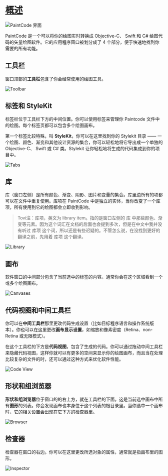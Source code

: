 # [概述](_cover.md)

![PaintCode 界面](./images/paintcode_ui.png)

PaintCode 是一个可以将你的绘图实时转换成 Objective-C、 Swift 和 C# 绘图代码的矢量绘图软件。它的应用程序窗口被划分成了 4 个部分，便于快速地找到你需要的所有功能。

## 工具栏

窗口顶部的**工具栏**包含了你会经常使用的绘图工具。

![Toolbar](./images/toolbar.png)

## 标签和 StyleKit

标签栏位于工具栏下方的中间位置。你可以使用标签来管理你 Paintcode 文件中的绘图。每个标签页都可以包含多个绘图画布。

第一个标签比较特殊，叫 **StyleKit**，你可以在这里找到你的 Stylekit 目录 —— 一个绘图、颜色、渐变和其他设计资源的集合，你可以轻松地将它导出成一个单独的 Objective-C、 Swift 或 C# 类。Stylekit 让你轻松地将生成的代码集成到你的项目中。

![Tabs](./images/tabs.png)

## 库

库（窗口左侧）是所有颜色、渐变、阴影、图片和变量的集合。库里边所有的项都可以在文件中重复使用。库项在 PaintCode 中是独立的实体，当你改变了一个库项，所有使用到它的绘图都会立即收到影响。

> Tovi注：库项，英文为 library item。指的是窗口左侧的 库 中那些颜色、渐变等元素。因为这个词汇在文档的后面也会提到多次，但是在中文中我并没有听过 库项 这个词，所以还是有些迟疑的。不管怎么说，在没找到更好的翻译之前，先用着 库项 这个翻译。

![Library](./images/library.png)

## 画布

软件窗口的中间部分包含了当前选中的标签的内容。通常你会在这个区域看到一个或多个绘图画布。

![Canvases](./images/canvases.png)

## 代码视图和中间工具栏

你可以在**中间工具栏**那里更改代码生成设置（比如目标程序语言和操作系统版本）。你也可以在这里更改**画布显示设置**，如缩放和像素密度（Retina、non-Retina 或无限模式）。

在这个工具栏的下方是**代码视图**，包含了生成的代码。你可以通过拖动中间工具栏来隐藏代码视图，这样你就可以有更多的空间来显示你的绘图画布，而且当在处理比较复杂的文件的时，还可以通过这种方式来优化软件性能。

![Code View](./images/codeview.png)

## 形状和组浏览器

**形状和组浏览器**位于窗口的的右上方，就在工具栏的下面。这是当前选中画布中所有**图形**的列表。你会发现画布也本身位于这个列表的根目录里。当你选中一个画布时，它的相关设置会出现在它下方的检查器里。

![Browser](./images/browser.png)

## 检查器

检查器在窗口的右边。你可以在这里更改所选对象的属性，通常就是指画布里的图形。

![Inspector](./images/inspector.png)
